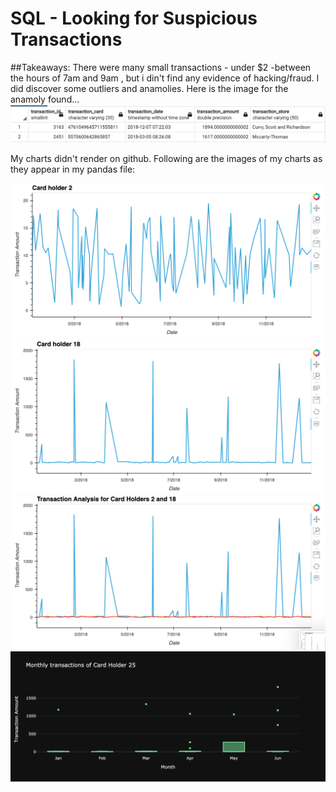 # SQL - Looking for Suspicious Transactions

##Takeaways:
There were many small transactions - under $2 -between the hours of 7am and 9am , but i din't find any evidence of hacking/fraud.
I did discover some outliers and anamolies. Here is the image for the anamoly found...
![fig1](images/outliers-anomalies.png)

My charts didn't render on github. Following are the images of my charts as they appear in my pandas file:

![fig2](images/image1.png)
![fig3](images/image2.png)
![fig4](images/image3.png)
![fig5](images/image4.png)
